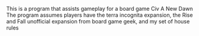 This is a program that assists gameplay for a board game Civ A New Dawn
The program assumes players have the terra incognita expansion, the Rise and Fall unofficial expansion from board game geek, and my set of house rules
